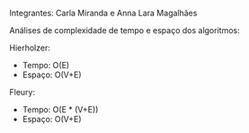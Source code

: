 Integrantes: Carla Miranda e Anna Lara Magalhães

Análises de complexidade de tempo e espaço dos algoritmos:

Hierholzer:
- Tempo: O(E)
- Espaço: O(V+E)

Fleury:
- Tempo: O(E * (V+E))
- Espaço: O(V+E)
